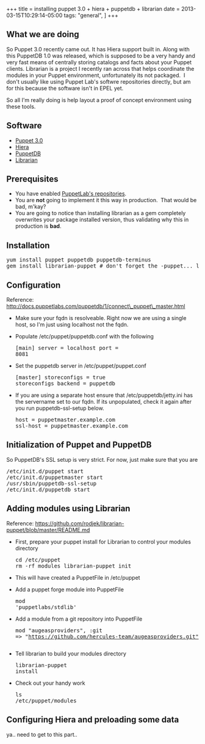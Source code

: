 +++
title = installing puppet 3.0 + hiera + puppetdb + librarian
date = 2013-03-15T10:29:14-05:00
tags:
  "general",
]
+++
## What we are doing

So Puppet 3.0 recently came out. It has Hiera support built in. Along with this PuppetDB 1.0 was released, which is supposed to be a very handy and very fast means of centrally storing catalogs and facts about your Puppet clients. Librarian is a project I recently ran across that helps coordinate the modules in your Puppet environment, unfortunately its not packaged.  I don't usually like using Puppet Lab's softwre repositories directly, but am for this because the software isn't in EPEL yet.

So all I'm really doing is help layout a proof of concept environment using these tools.

## Software

  * [Puppet 3.0](http://projects.puppetlabs.com/ "Puppet project page")
  * [Hiera](https://github.com/rodjek/librarian-puppet "Hiera project page")
  * [PuppetDB](projects.puppetlabs.com/projects/puppetdb "PuppetDB project page")
  * [Librarian](https://github.com/rodjek/librarian-puppet "Librarian project page")

## Prerequisites

  * You have enabled [PuppetLab's repositories](docs.puppetlabs.com/guides/puppetlabs_package_repositories.html "PuppetLabs package repositories documentation").
  * You are **not** going to implement it this way in production.  That would be bad, m'kay?
  * You are going to notice than installing librarian as a gem completely overwrites your package installed version, thus validating why this in production is **bad**.

## Installation

<pre class="lang:default decode:true " >yum install puppet puppetdb puppetdb-terminus
gem install librarian-puppet # don't forget the -puppet... librarian is something different
</pre>

## Configuration

Reference: http://docs.puppetlabs.com/puppetdb/1/connect\_puppet\_master.html

  * Make sure your fqdn is resolveable. Right now we are using a single host, so I'm just using localhost not the fqdn.
  * Populate /etc/puppet/puppetdb.conf with the following <pre class="lang:default decode:true " >[main]
server = localhost
port = 8081</pre>

  * Set the puppetdb server in /etc/puppet/puppet.conf <pre class="lang:default decode:true " >[master]
storeconfigs = true
storeconfigs_backend = puppetdb</pre>

  * If you are using a separate host ensure that /etc/puppetdb/jetty.ini has the servername set to our fqdn. If its unpopulated, check it again after you run puppetdb-ssl-setup below. <pre class="lang:default decode:true " >host = puppetmaster.example.com
ssl-host = puppetmaster.example.com</pre>

## Initialization of Puppet and PuppetDB

So PuppetDB's SSL setup is very strict. For now, just make sure that you are

<pre class="lang:default decode:true " >/etc/init.d/puppet start
/etc/init.d/puppetmaster start
/usr/sbin/puppetdb-ssl-setup
/etc/init.d/puppetdb start</pre>

## Adding modules using Librarian

Reference: https://github.com/rodjek/librarian-puppet/blob/master/README.md

  * First, prepare your puppet install for Librarian to control your modules directory <pre class="lang:default decode:true " >cd /etc/puppet
rm -rf modules
librarian-puppet init</pre>

  * This will have created a PuppetFile in /etc/puppet
  * Add a puppet forge module into PuppetFile <pre class="lang:default decode:true " >mod 'puppetlabs/stdlib'</pre>

  * Add a module from a git repository into PuppetFile <pre class="lang:default decode:true " >mod "augeasproviders",
:git =&gt; "https://github.com/hercules-team/augeasproviders.git"</pre>

  * Tell librarian to build your modules directory <pre class="lang:default decode:true " >librarian-puppet install</pre>

  * Check out your handy work <pre class="lang:default decode:true " >ls /etc/puppet/modules</pre>

## Configuring Hiera and preloading some data

ya.. need to get to this part..
